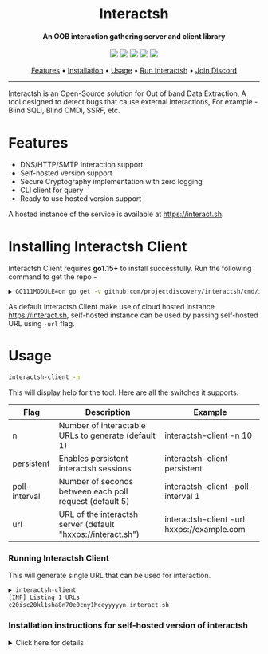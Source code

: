 <h1 align="center">Interactsh</h1>
<h4 align="center">An OOB interaction gathering server and client library</h4>


<p align="center">
<a href="https://opensource.org/licenses/MIT"><img src="https://img.shields.io/badge/license-MIT-_red.svg"></a>
<a href="https://github.com/projectdiscovery/interactsh/issues"><img src="https://img.shields.io/badge/contributions-welcome-brightgreen.svg?style=flat"></a>
<a href="https://goreportcard.com/badge/github.com/projectdiscovery/interactsh"><img src="https://goreportcard.com/badge/github.com/projectdiscovery/interactsh"></a>
<a href="https://twitter.com/pdiscoveryio"><img src="https://img.shields.io/twitter/follow/pdiscoveryio.svg?logo=twitter"></a>
<a href="https://discord.gg/projectdiscovery"><img src="https://img.shields.io/discord/695645237418131507.svg?logo=discord"></a>
</p>

<p align="center">
  <a href="#features">Features</a> •
  <a href="#installing-interactsh-client">Installation</a> •
  <a href="#usage">Usage</a> •
  <a href="#running-interactsh-client">Run Interactsh</a> •
  <a href="https://discord.gg/projectdiscovery">Join Discord</a>
</p>

---

Interactsh is an Open-Source solution for Out of band Data Extraction, A tool designed to detect bugs that cause external interactions, For example - Blind SQLi, Blind CMDi, SSRF, etc.


# Features

- DNS/HTTP/SMTP Interaction support
- Self-hosted version support
- Secure Cryptography implementation with zero logging
- CLI client for query
- Ready to use hosted version support

A hosted instance of the service is available at https://interact.sh.

# Installing Interactsh Client

Interactsh Client requires **go1.15+** to install successfully. Run the following command to get the repo - 

```sh
▶ GO111MODULE=on go get -v github.com/projectdiscovery/interactsh/cmd/interactsh-client
```

As default Interactsh Client make use of cloud hosted instance https://interact.sh, self-hosted instance can be used by passing self-hosted URL using `-url` flag.

# Usage

```sh
interactsh-client -h
```

This will display help for the tool. Here are all the switches it supports.

| Flag          | Description                                                  | Example                                    |
| ------------- | ------------------------------------------------------------ | ------------------------------------------ |
| n             | Number of interactable URLs to generate (default 1)          | interactsh-client -n 10                    |
| persistent    | Enables persistent interactsh sessions                       | interactsh-client persistent               |
| poll-interval | Number of seconds between each poll request (default 5)      | interactsh-client -poll-interval 1         |
| url           | URL of the interactsh server (default "hxxps://interact.sh") | interactsh-client -url hxxps://example.com |

### Running Interactsh Client

This will generate single URL that can be used for interaction.

```sh
▶ interactsh-client
[INF] Listing 1 URLs
c20isc20kl1sha8n70e0cny1hceyyyyyn.interact.sh
```
### Installation instructions for self-hosted version of interactsh

<details>
<summary>Click here for details</summary>
<br>

1. We will be using [lego](https://github.com/go-acme/lego), Let's Encrypt client and ACME library for setting up **wildcard certificate** and [GoDaddy](https://godaddy.com) domain provider.

```bash
apt install lego
```

To automate certificate creation and verifcation we will using pair of **GoDaddy API** key/secret that can be generated from https://developer.godaddy.com/keys

2. Execute the following command by replacing appropriate values of `{{ }}`.

```bash
GODADDY_API_KEY={{GODADDY_API_KEY}} \
GODADDY_API_SECRET={{GODADDY_API_SECRET}} \
lego --dns godaddy --domains "*.{{domain}}" --domains "{{domain}}" --email {{godaddy_email}} run
```

3. Navigate to `https://dcc.godaddy.com/manage/{{domain}}/dns` , update **A** record with **IP** of your server.

4. Navigate to `https://dns.godaddy.com/{{domain}}/nameservers` > Enter my own nameservers (advanced)

```bash
ns1.{{domain}}
ns2.{{domain}}
```

5. Installing **interactsh-server** on your server.

```bash
GO111MODULE=on go get -v github.com/projectdiscovery/interactsh/cmd/interactsh-server
```

6. Navigate to `https://dns.godaddy.com/{{domain}}/nameservers` > Enter my own nameservers (advanced)

7. Starting **interactsh-server**, to ensure server is always running in the background, make sure to start the server in the screen session.

```bash
interactsh-server -cacert /root/.lego/certificates/_.{domain}.crt -cakey /root/.lego/certificates/_.{{DOMAIN}}.key -domain {{DOMAIN}} -hostmaster admin@interact.sh -ip {{SERVER_IP}}
```

8. Installing **interactsh-client** for using interactsh service.

```
GO111MODULE=on go get -v github.com/projectdiscovery/interactsh/cmd/interactsh-client
```

9. Running **interactsh-clien**t with **self-hosted** domain.
```
interactsh-client -url https://{{your_domain}}
```

</details>

